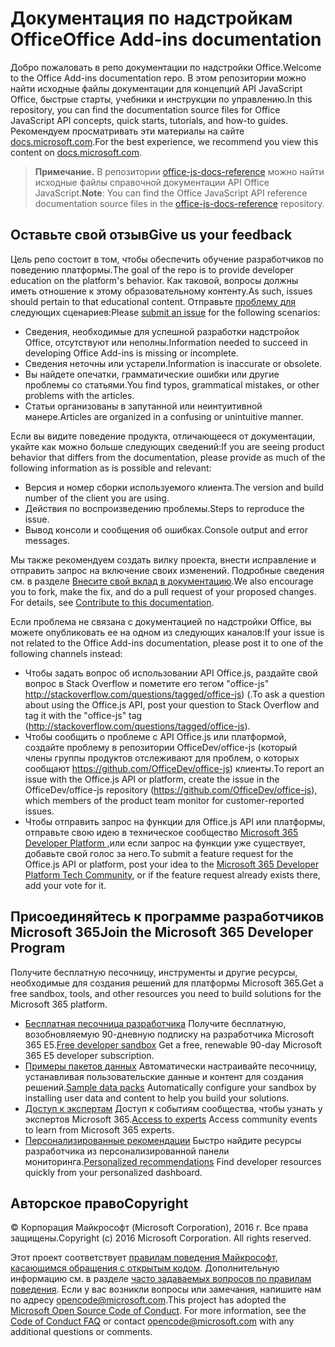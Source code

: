 # <a name="office-add-ins-documentation"></a><span data-ttu-id="9508f-101">Документация по надстройкам Office</span><span class="sxs-lookup"><span data-stu-id="9508f-101">Office Add-ins documentation</span></span>

<span data-ttu-id="9508f-102">Добро пожаловать в репо документации по надстройки Office.</span><span class="sxs-lookup"><span data-stu-id="9508f-102">Welcome to the Office Add-ins documentation repo.</span></span> <span data-ttu-id="9508f-103">В этом репозитории можно найти исходные файлы документации для концепций API JavaScript Office, быстрые старты, учебники и инструкции по управлению.</span><span class="sxs-lookup"><span data-stu-id="9508f-103">In this repository, you can find the documentation source files for Office JavaScript API concepts, quick starts, tutorials, and how-to guides.</span></span> <span data-ttu-id="9508f-104">Рекомендуем просматривать эти материалы на сайте [docs.microsoft.com](https://docs.microsoft.com/office/dev/add-ins).</span><span class="sxs-lookup"><span data-stu-id="9508f-104">For the best experience, we recommend you view this content on [docs.microsoft.com](https://docs.microsoft.com/office/dev/add-ins).</span></span>

> <span data-ttu-id="9508f-105">**Примечание.** В репозитории [office-js-docs-reference](https://github.com/OfficeDev/office-js-docs-reference) можно найти исходные файлы справочной документации API Office JavaScript.</span><span class="sxs-lookup"><span data-stu-id="9508f-105">**Note**: You can find the Office JavaScript API reference documentation source files in the [office-js-docs-reference](https://github.com/OfficeDev/office-js-docs-reference) repository.</span></span>

## <a name="give-us-your-feedback"></a><span data-ttu-id="9508f-106">Оставьте свой отзыв</span><span class="sxs-lookup"><span data-stu-id="9508f-106">Give us your feedback</span></span>

<span data-ttu-id="9508f-107">Цель репо состоит в том, чтобы обеспечить обучение разработчиков по поведению платформы.</span><span class="sxs-lookup"><span data-stu-id="9508f-107">The goal of the repo is to provide developer education on the platform's behavior.</span></span> <span data-ttu-id="9508f-108">Как таковой, вопросы должны иметь отношение к этому образовательному контенту.</span><span class="sxs-lookup"><span data-stu-id="9508f-108">As such, issues should pertain to that educational content.</span></span> <span data-ttu-id="9508f-109">Отправьте [проблему для](https://github.com/OfficeDev/office-js-docs-pr/issues) следующих сценариев:</span><span class="sxs-lookup"><span data-stu-id="9508f-109">Please [submit an issue](https://github.com/OfficeDev/office-js-docs-pr/issues) for the following scenarios:</span></span>

- <span data-ttu-id="9508f-110">Сведения, необходимые для успешной разработки надстройок Office, отсутствуют или неполны.</span><span class="sxs-lookup"><span data-stu-id="9508f-110">Information needed to succeed in developing Office Add-ins is missing or incomplete.</span></span>
- <span data-ttu-id="9508f-111">Сведения неточны или устарели.</span><span class="sxs-lookup"><span data-stu-id="9508f-111">Information is inaccurate or obsolete.</span></span>
- <span data-ttu-id="9508f-112">Вы найдете опечатки, грамматические ошибки или другие проблемы со статьями.</span><span class="sxs-lookup"><span data-stu-id="9508f-112">You find typos, grammatical mistakes, or other problems with the articles.</span></span>
- <span data-ttu-id="9508f-113">Статьи организованы в запутанной или неинтуитивной манере.</span><span class="sxs-lookup"><span data-stu-id="9508f-113">Articles are organized in a confusing or unintuitive manner.</span></span>

<span data-ttu-id="9508f-114">Если вы видите поведение продукта, отличающееся от документации, укайте как можно больше следующих сведений:</span><span class="sxs-lookup"><span data-stu-id="9508f-114">If you are seeing product behavior that differs from the documentation, please provide as much of the following information as is possible and relevant:</span></span>

- <span data-ttu-id="9508f-115">Версия и номер сборки используемого клиента.</span><span class="sxs-lookup"><span data-stu-id="9508f-115">The version and build number of the client you are using.</span></span>
- <span data-ttu-id="9508f-116">Действия по воспроизведению проблемы.</span><span class="sxs-lookup"><span data-stu-id="9508f-116">Steps to reproduce the issue.</span></span>
- <span data-ttu-id="9508f-117">Вывод консоли и сообщения об ошибках.</span><span class="sxs-lookup"><span data-stu-id="9508f-117">Console output and error messages.</span></span>

<span data-ttu-id="9508f-p103">Мы также рекомендуем создать вилку проекта, внести исправление и отправить запрос на включение своих изменений. Подробные сведения см. в разделе [Внесите свой вклад в документацию](Contributing.md).</span><span class="sxs-lookup"><span data-stu-id="9508f-p103">We also encourage you to fork, make the fix, and do a pull request of your proposed changes. For details, see [Contribute to this documentation](Contributing.md).</span></span>

<span data-ttu-id="9508f-120">Если проблема не связана с документацией по надстройки Office, вы можете опубликовать ее на одном из следующих каналов:</span><span class="sxs-lookup"><span data-stu-id="9508f-120">If your issue is not related to the Office Add-ins documentation, please post it to one of the following channels instead:</span></span>

- <span data-ttu-id="9508f-121">Чтобы задать вопрос об использовании API Office.js, раздайте свой вопрос в Stack Overflow и пометите его тегом "office-js" http://stackoverflow.com/questions/tagged/office-js) (.</span><span class="sxs-lookup"><span data-stu-id="9508f-121">To ask a question about using the Office.js API, post your question to Stack Overflow and tag it with the "office-js" tag (http://stackoverflow.com/questions/tagged/office-js).</span></span>
- <span data-ttu-id="9508f-122">Чтобы сообщить о проблеме с API Office.js или платформой, создайте проблему в репозитории OfficeDev/office-js (который члены группы продуктов отслеживают для проблем, о которых сообщают https://github.com/OfficeDev/office-js) клиенты.</span><span class="sxs-lookup"><span data-stu-id="9508f-122">To report an issue with the Office.js API or platform, create the issue in the OfficeDev/office-js repository (https://github.com/OfficeDev/office-js), which members of the product team monitor for customer-reported issues.</span></span>
- <span data-ttu-id="9508f-123">Чтобы отправить запрос на функции для Office.js API или платформы, отправьте свою идею в техническое сообщество [Microsoft 365 Developer Platform ,](https://techcommunity.microsoft.com/t5/microsoft-365-developer-platform/idb-p/Microsoft365DeveloperPlatform)или если запрос на функции уже существует, добавьте свой голос за него.</span><span class="sxs-lookup"><span data-stu-id="9508f-123">To submit a feature request for the Office.js API or platform, post your idea to the [Microsoft 365 Developer Platform Tech Community](https://techcommunity.microsoft.com/t5/microsoft-365-developer-platform/idb-p/Microsoft365DeveloperPlatform), or if the feature request already exists there, add your vote for it.</span></span>

## <a name="join-the-microsoft-365-developer-program"></a><span data-ttu-id="9508f-124">Присоединяйтесь к программе разработчиков Microsoft 365</span><span class="sxs-lookup"><span data-stu-id="9508f-124">Join the Microsoft 365 Developer Program</span></span>

<span data-ttu-id="9508f-125">Получите бесплатную песочницу, инструменты и другие ресурсы, необходимые для создания решений для платформы Microsoft 365.</span><span class="sxs-lookup"><span data-stu-id="9508f-125">Get a free sandbox, tools, and other resources you need to build solutions for the Microsoft 365 platform.</span></span>

- <span data-ttu-id="9508f-126">[Бесплатная песочница разработчика](https://developer.microsoft.com/microsoft-365/dev-program#Subscription) Получите бесплатную, возобновляемую 90-дневную подписку на разработчика Microsoft 365 E5.</span><span class="sxs-lookup"><span data-stu-id="9508f-126">[Free developer sandbox](https://developer.microsoft.com/microsoft-365/dev-program#Subscription) Get a free, renewable 90-day Microsoft 365 E5 developer subscription.</span></span>
- <span data-ttu-id="9508f-127">[Примеры пакетов данных](https://developer.microsoft.com/microsoft-365/dev-program#Sample) Автоматически настраивайте песочницу, устанавливая пользовательские данные и контент для создания решений.</span><span class="sxs-lookup"><span data-stu-id="9508f-127">[Sample data packs](https://developer.microsoft.com/microsoft-365/dev-program#Sample) Automatically configure your sandbox by installing user data and content to help you build your solutions.</span></span>
- <span data-ttu-id="9508f-128">[Доступ к экспертам](https://developer.microsoft.com/microsoft-365/dev-program#Experts) Доступ к событиям сообщества, чтобы узнать у экспертов Microsoft 365.</span><span class="sxs-lookup"><span data-stu-id="9508f-128">[Access to experts](https://developer.microsoft.com/microsoft-365/dev-program#Experts) Access community events to learn from Microsoft 365 experts.</span></span>
- <span data-ttu-id="9508f-129">[Персонализированные рекомендации](https://developer.microsoft.com/microsoft-365/dev-program#Recommendations) Быстро найдите ресурсы разработчика из персонализированной панели мониторинга.</span><span class="sxs-lookup"><span data-stu-id="9508f-129">[Personalized recommendations](https://developer.microsoft.com/microsoft-365/dev-program#Recommendations) Find developer resources quickly from your personalized dashboard.</span></span>


## <a name="copyright"></a><span data-ttu-id="9508f-130">Авторское право</span><span class="sxs-lookup"><span data-stu-id="9508f-130">Copyright</span></span>

<span data-ttu-id="9508f-p104">© Корпорация Майкрософт (Microsoft Corporation), 2016 г. Все права защищены.</span><span class="sxs-lookup"><span data-stu-id="9508f-p104">Copyright (c) 2016 Microsoft Corporation. All rights reserved.</span></span>


<span data-ttu-id="9508f-p105">Этот проект соответствует [правилам поведения Майкрософт, касающимся обращения с открытым кодом](https://opensource.microsoft.com/codeofconduct/). Дополнительную информацию см. в разделе [часто задаваемых вопросов по правилам поведения](https://opensource.microsoft.com/codeofconduct/faq/). Если у вас возникли вопросы или замечания, напишите нам по адресу [opencode@microsoft.com](mailto:opencode@microsoft.com).</span><span class="sxs-lookup"><span data-stu-id="9508f-p105">This project has adopted the [Microsoft Open Source Code of Conduct](https://opensource.microsoft.com/codeofconduct/). For more information, see the [Code of Conduct FAQ](https://opensource.microsoft.com/codeofconduct/faq/) or contact [opencode@microsoft.com](mailto:opencode@microsoft.com) with any additional questions or comments.</span></span>
